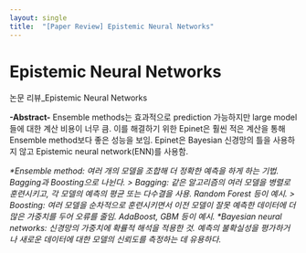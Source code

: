 ```yaml
---
layout: single
title:  "[Paper Review] Epistemic Neural Networks"
---
```


# Epistemic Neural Networks

논문 리뷰_Epistemic Neural Networks

**-Abstract-**
Ensemble methods는 효과적으로 prediction 가능하지만 large model들에 대한 계산 비용이 너무 큼.
이를 해결하기 위한 Epinet은 훨씬 적은 계산을 통해 Ensemble method보다 좋은 성능을 보임.
Epinet은 Bayesian 신경망의 틀을 사용하지 않고 Epistemic neural network(ENN)를 사용함.

_*Ensemble method: 여러 개의 모델을 조합해 더 정확한 예측을 하게 하는 기법. Bagging과 Boosting으로 나뉜다._
 _> Bagging: 같은 알고리즘의 여러 모델을 병렬로 훈련시키고, 각 모델의 예측의 평균 또는 다수결을 사용. Random Forest 등이 예시._
 _> Boosting: 여러 모델을 순차적으로 훈련시키면서 이전 모델이 잘못 예측한 데이터에 더 많은 가중치를 두어 오류를 줄임. AdaBoost, GBM 등이 예시._
_*Bayesian neural networks: 신경망의 가중치에 확률적 해석을 적용한 것. 예측의 불확실성을 평가하거나 새로운 데이터에 대한 모델의 신뢰도를 측정하는 데 유용하다._
